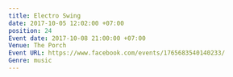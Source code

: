 ```yaml
---
title: Electro Swing
date: 2017-10-05 12:02:00 +07:00
position: 24
Event date: 2017-10-08 21:00:00 +07:00
Venue: The Porch
Event URL: https://www.facebook.com/events/1765683540140233/
Genre: music
---
```


